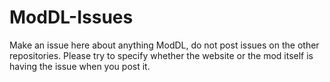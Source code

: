 # ModDL-Issues
Make an issue here about anything ModDL, do not post issues on the other repositories. Please try to specify whether the website or the mod itself is having the issue when you post it.

